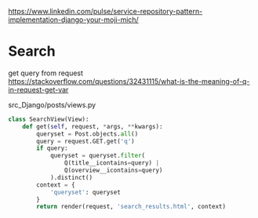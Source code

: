 https://www.linkedin.com/pulse/service-repository-pattern-implementation-django-your-moji-mich/

# Search

get query from request
https://stackoverflow.com/questions/32431115/what-is-the-meaning-of-q-in-request-get-var

src_Django/posts/views.py
```python
class SearchView(View):
    def get(self, request, *args, **kwargs):
        queryset = Post.objects.all()
        query = request.GET.get('q')
        if query:
            queryset = queryset.filter(
                Q(title__icontains=query) |
                Q(overview__icontains=query)
            ).distinct()
        context = {
            'queryset': queryset
        }
        return render(request, 'search_results.html', context)
```
